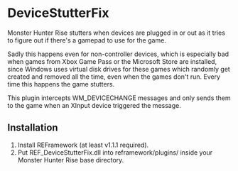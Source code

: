 # DeviceStutterFix
Monster Hunter Rise stutters when devices are plugged in or out as it tries to figure out if there's a gamepad to use for the game. 

Sadly this happens even for non-controller devices, which is especially bad when games from Xbox Game Pass or the Microsoft Store are installed, since Windows uses virtual disk drives for these games which randomly get created and removed all the time, even when the games don't run.
Every time this happens the game stutters.

This plugin intercepts WM_DEVICECHANGE messages and only sends them to the game when an XInput device triggered the message.

## Installation
1. Install REFramework (at least v1.1.1 required).
2. Put REF_DeviceStutterFix.dll into reframework/plugins/ inside your Monster Hunter Rise base directory.
